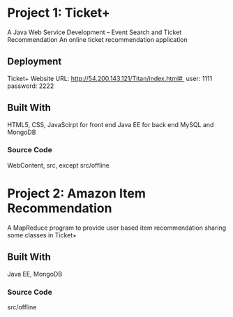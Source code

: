 # Project 1: Ticket+

A Java Web Service Development – Event Search and Ticket Recommendation An online ticket recommendation application

## Deployment

Ticket+ Website URL: http://54.200.143.121/Titan/index.html#    user: 1111 password: 2222

## Built With

HTML5, CSS, JavaScirpt for front end
Java EE for back end
MySQL and MongoDB

### Source Code

WebContent, src, except src/offline

# Project 2: Amazon Item Recommendation

A MapReduce program to provide user based item recommendation sharing some classes in Ticket+

## Built With

Java EE, MongoDB

### Source Code

src/offline
